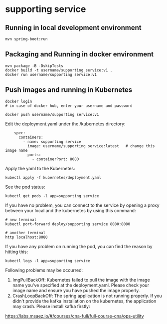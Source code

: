 # supporting service

## Running in local development environment

```
mvn spring-boot:run
```

## Packaging and Running in docker environment

```
mvn package -B -DskipTests
docker build -t username/supporting service:v1 .
docker run username/supporting service:v1
```

## Push images and running in Kubernetes

```
docker login 
# in case of docker hub, enter your username and password

docker push username/supporting service:v1
```

Edit the deployment.yaml under the /kubernetes directory:
```
    spec:
      containers:
        - name: supporting service
          image: username/supporting service:latest   # change this image name
          ports:
            - containerPort: 8080

```

Apply the yaml to the Kubernetes:
```
kubectl apply -f kubernetes/deployment.yaml
```

See the pod status:
```
kubectl get pods -l app=supporting service
```

If you have no problem, you can connect to the service by opening a proxy between your local and the kubernetes by using this command:
```
# new terminal
kubectl port-forward deploy/supporting service 8080:8080

# another terminal
http localhost:8080
```

If you have any problem on running the pod, you can find the reason by hitting this:
```
kubectl logs -l app=supporting service
```

Following problems may be occurred:

1. ImgPullBackOff:  Kubernetes failed to pull the image with the image name you've specified at the deployment.yaml. Please check your image name and ensure you have pushed the image properly.
1. CrashLoopBackOff: The spring application is not running properly. If you didn't provide the kafka installation on the kubernetes, the application may crash. Please install kafka firstly:

https://labs.msaez.io/#/courses/cna-full/full-course-cna/ops-utility

